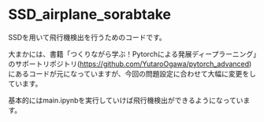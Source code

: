 # SSD_airplane_sorabtake

SSDを用いて飛行機検出を行うためのコードです。

大まかには、書籍「つくりながら学ぶ！Pytorchによる発展ディープラーニング」のサポートリポジトリ(https://github.com/YutaroOgawa/pytorch_advanced)にあるコードが元になっていますが、今回の問題設定に合わせて大幅に変更をしています。

基本的にはmain.ipynbを実行していけば飛行機検出ができるようになっています。
